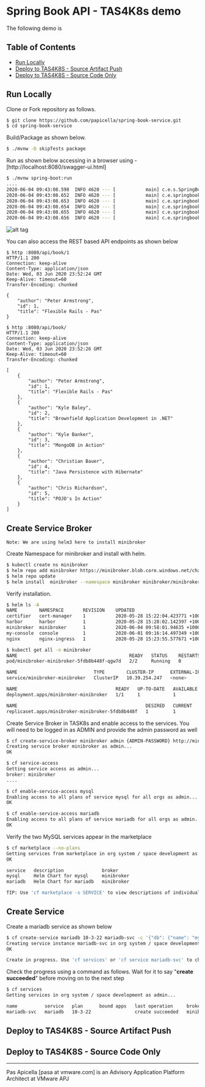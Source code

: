 # Spring Book API - TAS4K8s demo

The following demo is 

## Table of Contents

* [Run Locally](#run-locally)
* [Deploy to TAS4K8S - Source Artifact Push](#deploy-to-tas4k8s---source-artifact-push)
* [Deploy to TAS4K8S - Source Code Only](#deploy-to-tas4k8s---source-code-only)

## Run Locally 

Clone or Fork repository as follows.

```bash
$ git clone https://github.com/papicella/spring-book-service.git
$ cd spring-book-service
```

Build/Package as shown below.

```bash
$ ./mvnw -D skipTests package
```

Run as shown below accessing in a browser using - [http://localhost:8080/swagger-ui.html]

```bash
$ ./mvnw spring-boot:run
....
2020-06-04 09:43:08.598  INFO 4620 --- [           main] c.e.s.SpringBookServiceApplication       : Started SpringBookServiceApplication in 4.052 seconds (JVM running for 4.406)
2020-06-04 09:43:08.652  INFO 4620 --- [           main] c.e.springbookservice.LoadDatabase       : Preloading Book(id=1, title=Flexible Rails - Pas, author=Peter Armstrong)
2020-06-04 09:43:08.653  INFO 4620 --- [           main] c.e.springbookservice.LoadDatabase       : Preloading Book(id=2, title=Brownfield Application Development in .NET, author=Kyle Baley)
2020-06-04 09:43:08.654  INFO 4620 --- [           main] c.e.springbookservice.LoadDatabase       : Preloading Book(id=3, title=MongoDB in Action, author=Kyle Banker)
2020-06-04 09:43:08.655  INFO 4620 --- [           main] c.e.springbookservice.LoadDatabase       : Preloading Book(id=4, title=Java Persistence with Hibernate, author=Christian Bauer)
2020-06-04 09:43:08.656  INFO 4620 --- [           main] c.e.springbookservice.LoadDatabase       : Preloading Book(id=5, title=POJO's In Action, author=Chris Richardson)
```

![alt tag](https://i.ibb.co/Gvff5LL/tsl-book-service-tas4k8s-1.png)

You can also access the REST based API endpoints as shown below

```http request
$ http :8080/api/book/1
HTTP/1.1 200
Connection: keep-alive
Content-Type: application/json
Date: Wed, 03 Jun 2020 23:52:24 GMT
Keep-Alive: timeout=60
Transfer-Encoding: chunked

{
    "author": "Peter Armstrong",
    "id": 1,
    "title": "Flexible Rails - Pas"
}

$ http :8080/api/book/
HTTP/1.1 200
Connection: keep-alive
Content-Type: application/json
Date: Wed, 03 Jun 2020 23:52:26 GMT
Keep-Alive: timeout=60
Transfer-Encoding: chunked

[
    {
        "author": "Peter Armstrong",
        "id": 1,
        "title": "Flexible Rails - Pas"
    },
    {
        "author": "Kyle Baley",
        "id": 2,
        "title": "Brownfield Application Development in .NET"
    },
    {
        "author": "Kyle Banker",
        "id": 3,
        "title": "MongoDB in Action"
    },
    {
        "author": "Christian Bauer",
        "id": 4,
        "title": "Java Persistence with Hibernate"
    },
    {
        "author": "Chris Richardson",
        "id": 5,
        "title": "POJO's In Action"
    }
]
```
## Create Service Broker

`Note: We are using helm3 here to install minibroker`

Create Namespace for minibroker and install with helm.

```bash
$ kubectl create ns minibroker
$ helm repo add minibroker https://minibroker.blob.core.windows.net/charts
$ helm repo update
$ helm install  minibroker --namespace minibroker minibroker/minibroker --set "deployServiceCatalog=false" --set "defaultNamespace=minibroker"
```

Verify installation.

```bash
$ helm ls -A
NAME      	NAMESPACE    	REVISION	UPDATED                              	STATUS  	CHART               	APP VERSION
certifier 	cert-manager 	1       	2020-05-28 15:22:04.423771 +1000 AEST	deployed	cert-manager-v0.15.0	v0.15.0
harbor    	harbor       	1       	2020-05-28 15:28:02.142397 +1000 AEST	deployed	harbor-1.3.2        	1.10.2
minibroker	minibroker   	1       	2020-06-04 09:58:01.94635 +1000 AEST 	deployed	minibroker-0.3.1
my-console	console      	1       	2020-06-01 09:16:14.497349 +1000 AEST	deployed	console-3.2.0       	3.2.0
nginx     	nginx-ingress	1       	2020-05-28 15:23:55.577671 +1000 AEST	deployed	nginx-ingress-1.36.3	0.30.0

$ kubectl get all -n minibroker
NAME                                         READY   STATUS    RESTARTS   AGE
pod/minibroker-minibroker-5fdb8b448f-qgw7d   2/2     Running   0          90s

NAME                            TYPE        CLUSTER-IP      EXTERNAL-IP   PORT(S)   AGE
service/minibroker-minibroker   ClusterIP   10.39.254.247   <none>        80/TCP    90s

NAME                                    READY   UP-TO-DATE   AVAILABLE   AGE
deployment.apps/minibroker-minibroker   1/1     1            1           91s

NAME                                               DESIRED   CURRENT   READY   AGE
replicaset.apps/minibroker-minibroker-5fdb8b448f   1         1         1       91s

```

Create Service Broker in TASK8s and enable access to the services. You will need to be logged in as ADMIN and provide the admin password as well

```bash
$ cf create-service-broker minibroker admin {ADMIN-PASSWORD} http://minibroker-minibroker.minibroker.svc.cluster.local
Creating service broker minibroker as admin...
OK

$ cf service-access
Getting service access as admin...
broker: minibroker
....

$ cf enable-service-access mysql
Enabling access to all plans of service mysql for all orgs as admin...
OK

$ cf enable-service-access mariadb
Enabling access to all plans of service mariadb for all orgs as admin...
OK

```

Verify the two MySQL services appear in the marketplace

```bash
$ cf marketplace --no-plans
Getting services from marketplace in org system / space development as admin...
OK

service   description              broker
mysql     Helm Chart for mysql     minibroker
mariadb   Helm Chart for mariadb   minibroker

TIP: Use 'cf marketplace -s SERVICE' to view descriptions of individual plans of a given service.
```

## Create Service 

Create a mariadb service as shown below

```bash
$ cf create-service mariadb 10-3-22 mariadb-svc -c '{"db": {"name": "my_database"}}'
Creating service instance mariadb-svc in org system / space development as admin...
OK

Create in progress. Use 'cf services' or 'cf service mariadb-svc' to check operation status.
```

Check the progress using a command as follows. Wait for it to say "**create succeeded**" before moving on to the next step

```bash
$ cf services
Getting services in org system / space development as admin...

name          service   plan      bound apps   last operation     broker       upgrade available
mariadb-svc   mariadb   10-3-22                create succeeded   minibroker
```

## Deploy to TAS4K8S - Source Artifact Push

## Deploy to TAS4K8S - Source Code Only


<hr size=2 />
Pas Apicella [pasa at vmware.com] is an Advisory Application Platform Architect at VMware APJ 